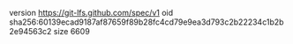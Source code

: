 version https://git-lfs.github.com/spec/v1
oid sha256:60139ecad9187af87659f89b28fc4cd79e9ea3d793c2b22234c1b2b2e94563c2
size 6609
